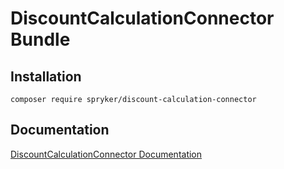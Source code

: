 # DiscountCalculationConnector Bundle

## Installation

```
composer require spryker/discount-calculation-connector
```

## Documentation

[DiscountCalculationConnector Documentation](http://spryker.github.io/core/bundles/discount-calculation-connector)
